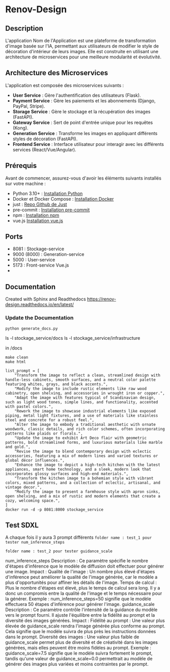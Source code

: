 # Renov-Design

## Description
L'application Nom de l'Application est une plateforme de transformation d'image basée sur l'IA, permettant aux utilisateurs de modifier le style de décoration d'intérieur de leurs images. Elle est construite en utilisant une architecture de microservices pour une meilleure modularité et évolutivité.

##  Architecture des Microservices
   L'application est composée des microservices suivants :

- **User Service** : Gère l'authentification des utilisateurs (Flask).
- **Payment Service** : Gère les paiements et les abonnements (Django, PayPal, Stripe).
- **Storage Service** : Gère le stockage et la récupération des images (FastAPI).
- **Gateway Service** : Sert de point d'entrée unique pour les requêtes (Kong).
- **Generation Service** : Transforme les images en appliquant différents styles de décoration (FastAPI).
- **Frontend Service** : Interface utilisateur pour interagir avec les différents services (React/Vue/Angular).

## Prérequis
Avant de commencer, assurez-vous d'avoir les éléments suivants installés sur votre machine :

- Python 3.10+ : [Installation Python](https://www.python.org/downloads/)
- Docker et Docker Compose : [Installation Docker](https://docs.docker.com/engine/install/)
- just : [Repo Github de Just](https://github.com/casey/just)
- pre-commit : [Installation pre-commit](https://pre-commit.com/)
- npm : [Installation npm](https://docs.npmjs.com/cli/v10/commands/npm-install)
- vue.js [Installation vue.js](https://vuejs.org/guide/quick-start)
## Ports

- 8081 : Stockage-service
- 9000 (8000) : Generation-service
- 5000 : User-service
- 5173 : Front-service Vue.js
- 

## Documentation
Created with Sphinx and Readthedocs
https://renov-design.readthedocs.io/en/latest/
### Update the Documentation 
``` 
python generate_docs.py 
```
ls -l stockage_service/docs
ls -l stockage_service/infrastructure

in /docs
```
make clean
make html
```

    list_prompt = [
        "Transform the image to reflect a clean, streamlined design with handle-less cabinets, smooth surfaces, and a neutral color palette featuring whites, grays, and black accents.",
        "Modify the image to include rustic elements like raw wood cabinetry, open shelving, and accessories in wrought iron or copper.",
        "Adapt the image with features typical of Scandinavian design, such as light wood tones, simple lines, and functionality, accented with pastel colors.",
        "Rework the image to showcase industrial elements like exposed piping, metal light fixtures, and a use of materials like stainless steel and concrete for a robust feel.",
        "Alter the image to embody a traditional aesthetic with ornate woodwork, classic details, and rich color schemes, often incorporating patterns like plaids or florals.",
        "Update the image to exhibit Art Deco flair with geometric patterns, bold streamlined forms, and luxurious materials like marble and gold.",
        "Revise the image to blend contemporary design with eclectic accessories, featuring a mix of modern lines and varied textures or global décor influences.",
        "Enhance the image to depict a high-tech kitchen with the latest appliances, smart home technology, and a sleek, modern look that incorporates glossy surfaces and high-end materials.",
        "Transform the kitchen image to a bohemian style with vibrant colors, mixed patterns, and a collection of eclectic, artisanal, and vintage decor.",
        "Modify the image to present a farmhouse style with apron sinks, open shelving, and a mix of rustic and modern elements that create a cozy, welcoming space.",
    ]
    docker run -d -p 8081:8000 stockage_service


## Test SDXL
A chaque fois il y aura 3 prompt différents
`folder name : test_1 pour tester num_inference_steps`

`folder name : test_2 pour tester guidance_scale`

num_inference_steps
Description : Ce paramètre spécifie le nombre d'étapes d'inférence que le modèle de diffusion doit effectuer pour générer une image.
Impact :
Qualité de l'image : Un nombre plus élevé d'étapes d'inférence peut améliorer la qualité de l'image générée, car le modèle a plus d'opportunités pour affiner les détails de l'image.
Temps de calcul : Plus le nombre d'étapes est élevé, plus le temps de calcul sera long. Il y a donc un compromis entre la qualité de l'image et le temps nécessaire pour la générer.
Exemple : num_inference_steps=50 signifie que le modèle effectuera 50 étapes d'inférence pour générer l'image.
guidance_scale
Description : Ce paramètre contrôle l'intensité de la guidance du modèle vers le prompt fourni. Il ajuste l'équilibre entre la fidélité au prompt et la diversité des images générées.
Impact :
Fidélité au prompt : Une valeur plus élevée de guidance_scale rendra l'image générée plus conforme au prompt. Cela signifie que le modèle suivra de plus près les instructions données dans le prompt.
Diversité des images : Une valeur plus faible de guidance_scale permet plus de diversité et de créativité dans les images générées, mais elles peuvent être moins fidèles au prompt.
Exemple : guidance_scale=7.5 signifie que le modèle suivra fortement le prompt, tandis qu'une valeur de guidance_scale=0.0 permettrait au modèle de générer des images plus variées et moins contraintes par le prompt.